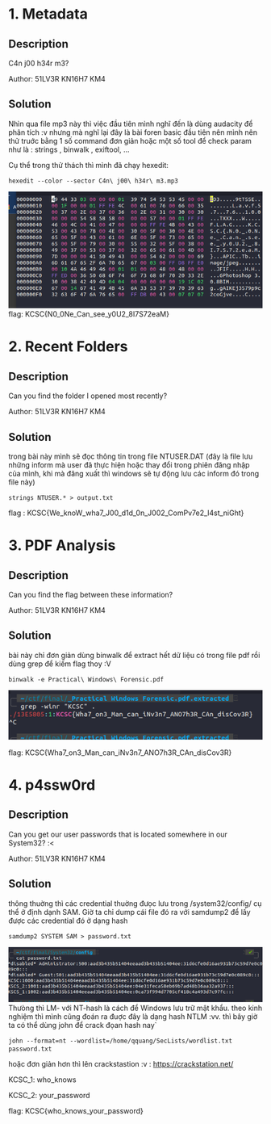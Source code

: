 # 1. Metadata
## Description
C4n j00 h34r m3?

Author: 51LV3R KN16H7 KM4

## Solution
Nhìn qua file mp3 này thì việc đầu tiên mình nghĩ đến là dùng audacity để phân tích :v nhưng mà nghĩ lại đây là bài foren basic đầu tiên  nên mình nên thử truớc bằng 1 số command đơn giản hoặc một số tool để check param như là : strings , binwalk , exiftool, ...

Cụ thể trong thử thách thì mình đã chạy hexedit:
```
hexedit --color --sector C4n\ j00\ h34r\ m3.mp3
```
![alt](./img/271905667_1032308984295384_231967064190123777_n.png)
flag: KCSC{N0_0Ne_Can_see_y0U2_8I7S72eaM}

# 2. Recent Folders
## Description
Can you find the folder I opened most recently?

Author: 51LV3R KN16H7 KM4
## Solution
trong bài này mình sẽ đọc thông tin trong file NTUSER.DAT (đây là file lưu những inform mà user đã thực hiện hoặc thay đổi trong phiên đăng nhập của mình, khi mà đăng xuất thì windows sẽ tự động lưu các inform đó trong file này)
```
strings NTUSER.* > output.txt
```
flag : KCSC{We_knoW_wha7_J00_d1d_0n_J002_ComPv7e2_l4st_niGht}

# 3. PDF Analysis
## Description
Can you find the flag between these information?

Author: 51LV3R KN16H7 KM4
## Solution
bài này chỉ đơn giản dùng binwalk để extract hết dữ liệu có trong file pdf rồi dùng grep để kiếm flag thoy :V
```
binwalk -e Practical\ Windows\ Forensic.pdf
```
![alt](./img/272603884_4992496490793443_2444936962421703415_n.png)

flag: KCSC{Wha7_on3_Man_can_iNv3n7_ANO7h3R_CAn_disCov3R}

# 4. p4ssw0rd
## Description
Can you get our user passwords that is located somewhere in our System32? :<

Author: 51LV3R KN16H7 KM4
## Solution
thông thuờng thì các credential thuờng đưọc lưu trong /system32/config/ cụ thể ở định dạnh SAM. Giờ ta chỉ dump cái file đó ra với samdump2 để lấy được các credential đó ở dạng hash
```
samdump2 SYSTEM SAM > password.txt
```
![alt](./img/271747457_263461832568665_1835570477859689173_n.png)
Thưòng thì LM- với NT-hash là cách để Windows lưu trữ mật khẩu. theo kinh nghiệm thì mình cũng đoán ra đuợc đây là dạng hash NTLM :vv. thì bây giờ ta có thể dùng john để crack đọan hash nay`
```
john --format=nt --wordlist=/home/qquang/SecLists/wordlist.txt password.txt
```
hoặc đơn giản hơn thì lên crackstastion :v : https://crackstation.net/

KCSC_1: who_knows

KCSC_2: your_password

flag: KCSC{who_knows_your_password}

